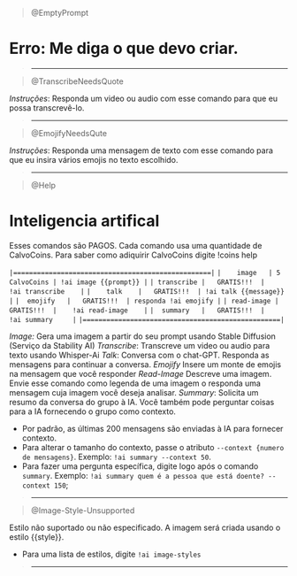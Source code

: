 > @EmptyPrompt

# Erro: Me diga o que devo criar.

> ---

> @TranscribeNeedsQuote

_*Instruções*_: Responda um video ou audio com esse comando para que eu possa transcrevê-lo.

> ---

> @EmojifyNeedsQute

_*Instruções*_: Responda uma mensagem de texto com esse comando para que eu insira vários emojis no texto escolhido.

> ---

> @Help

# Inteligencia artifical

Esses comandos são PAGOS. Cada comando usa uma quantidade de CalvoCoins. Para saber como adiquirir CalvoCoins digite !coins help
<br>

`|==================================================|`
`|    image   | 5 CalvoCoins | !ai image {{prompt}} |`
`| transcribe |   GRATIS!!!  |    !ai transcribe    |`
`|    talk    |   GRATIS!!!  | !ai talk {{message}} |`
`|  emojify   |   GRATIS!!!  | responda !ai emojify |`
`| read-image |   GRATIS!!!  |    !ai read-image    |`
`|  summary   |   GRATIS!!!  |      !ai summary     |`
`|==================================================|`
<br>

_*Image:*_ Gera uma imagem a partir do seu prompt usando Stable Diffusion (Serviço da Stability AI)
_*Transcribe*_: Transcreve um video ou audio para texto usando Whisper-Ai
_*Talk*_: Conversa com o chat-GPT. Responda as mensagens para continuar a conversa.
_*Emojify*_ Insere um monte de emojis na mensagem que você responder
_*Read-Image*_ Descreve uma imagem. Envie esse comando como legenda de uma imagem o responda uma mensagem cuja imagem você deseja analisar.
_*Summary*_: Solicita um resumo da conversa do grupo à IA. Você também pode perguntar coisas para a IA fornecendo o grupo como contexto.

- Por padrão, as últimas 200 mensagens são enviadas à IA para fornecer contexto.
- Para alterar o tamanho do contexto, passe o atributo `--context {numero de mensagens}`. Exemplo: `!ai summary --context 50`.
- Para fazer uma pergunta específica, digite logo após o comando `summary`. Exemplo: `!ai summary quem é a pessoa que está doente? --context 150`;

> ---

> @Image-Style-Unsupported

Estilo não suportado ou não especificado. A imagem será criada usando o estilo {{style}}.

- Para uma lista de estilos, digite `!ai image-styles`

> ---
